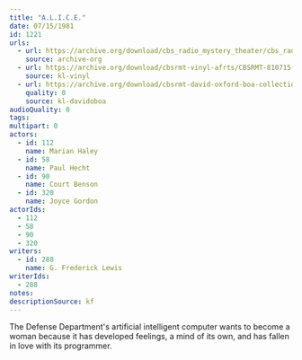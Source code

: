 ```yaml
---
title: "A.L.I.C.E."
date: 07/15/1981
id: 1221
urls: 
  - url: https://archive.org/download/cbs_radio_mystery_theater/cbs_radio_mystery_theater-1201-1250.zip/cbs_radio_mystery_theater-1201-1250%2Fcbsrmt_1221_alice.mp3
    source: archive-org
  - url: https://archive.org/download/cbsrmt-vinyl-afrts/CBSRMT-810715-1221-Alice_afrts.mp3
    source: kl-vinyl
  - url: https://archive.org/download/cbsrmt-david-oxford-boa-collection/CBSRMT-810715-1221-Alice-(AFRTS)-(256-44)-{BoA}.mp3
    quality: 0
    source: kl-davidoboa
audioQuality: 0
tags: 
multipart: 0
actors:  
  - id: 112
    name: Marian Haley  
  - id: 58
    name: Paul Hecht  
  - id: 90
    name: Court Benson  
  - id: 320
    name: Joyce Gordon
actorIds:  
  - 112  
  - 58  
  - 90  
  - 320
writers:  
  - id: 288
    name: G. Frederick Lewis
writerIds:  
  - 288
notes: 
descriptionSource: kf
---
```

The Defense Department's artificial intelligent computer wants to become a woman because it has developed feelings, a mind of its own, and has fallen in love with its programmer.
